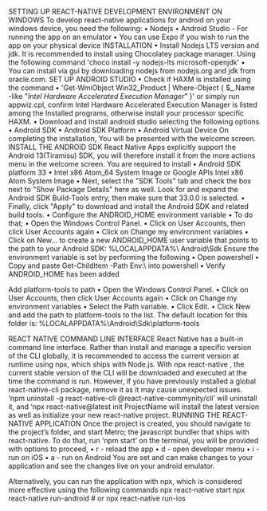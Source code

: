 SETTING UP REACT-NATIVE DEVELOPMENT ENVIRONMENT ON WINDOWS
To develop react-native applications for android on your windows device, you need the following:
•	Nodejs
•	Android Studio - For running the app on an emulator
•	You can use Expo if you wish to run the app on your physical device
INSTALLATION
•	Install Nodejs LTS version and jdk. It is recommended to install using Chocolatey package manager. Using the following command
'choco install -y nodejs-lts microsoft-openjdk'
•	You can install via gui by downloading nodejs from nodejs.org and jdk from oracle.com.
SET UP ANDROID STUDIO
•	Check if HAXM is installed using the command
•	'Get-WmiObject Win32_Product | Where-Object { $_.Name -like "*Intel Hardware Accelerated Execution Manager*" }' or simply run appwiz.cpl, confirm Intel Hardware Accelerated Execution Manager is listed among the Installed programs, otherwise install your processor specific HAXM.
•	Download and Install android studio selecting the following options
•	Android SDK
•	Android SDK Platform
•	Android Virtual Device
On completing the installation, You will be presented with the welcome screen.
INSTALL THE ANDROID SDK
React Native Apps explicitly support the Android 13(Tiramisu) SDK, you will therefore install it from the more actions menu in the welcome screen. You are required to install
•	Android SDK platform 33
•	Intel x86 Atom_64 System Image or Google APIs Intel x86 Atom System Image
•	Next, select the "SDK Tools" tab and check the box next to "Show Package Details" here as well. Look for and expand the Android SDK Build-Tools entry, then make sure that 33.0.0 is selected.
•	Finally, click "Apply" to download and install the Android SDK and related build tools.
•	Configure the ANDROID_HOME environment variable
•	To do that;
•	Open the Windows Control Panel.
•	Click on User Accounts, then click User Accounts again
•	Click on Change my environment variables
•	Click on New... to create a new ANDROID_HOME user variable that points to the path to your Android SDK:
%LOCALAPPDATA%\ Android\Sdk
Ensure the environment variable is set by performing the following
•	Open powershell
•	Copy and paste Get-ChildItem -Path Env:\ into powershell
•	Verify ANDROID_HOME has been added

Add platform-tools to path
•	Open the Windows Control Panel.
•	Click on User Accounts, then click User Accounts again
•	Click on Change my environment variables
•	Select the Path variable.
•	Click Edit.
•	Click New and add the path to platform-tools to the list.
The default location for this folder is:
%LOCALAPPDATA%\Android\Sdk\platform-tools

REACT NATIVE COMMAND LINE INTERFACE
React Native has a built-in command line interface. Rather than install and manage a specific version of the CLI globally, it is recommended to access the current version at runtime using npx, which ships with Node.js. With npx react-native <command>, the current stable version of the CLI will be downloaded and executed at the time the command is run. However, if you have previously installed a global react-native-cli package, remove it as it may cause unexpected issues.
‘npm uninstall -g react-native-cli @react-native-commynity/cli’ will uninstall it, and ‘npx react-native@latest init ProjectName will install the latest version as well as initialize your new react-native project.
RUNNING THE REACT-NATIVE APPLICATION
Once the project is created, you should navigate to the project’s folder, and start Metro; the javascript bundler that ships with react-native. To do that, run ‘npm start’ on the terminal, you will be provided with options to proceed, 
•	r - reload the app
•	d - open developer menu
•	i - run on iOS
•	a - run on Android
You are set and can make changes to your application and see the changes live on your android emulator.

Alternatively, you can run the application with npx, which is considered more effective using the following commands
	   npx react-native start
	   npx react-native run-android
	   # or
	   npx react-native run-ios